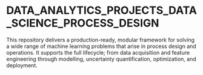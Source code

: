# DATA_ANALYTICS_PROJECTS_DATA_SCIENCE_PROCESS_DESIGN
This repository delivers a production-ready, modular framework for solving a wide range of machine learning problems that arise in process design and operations. It supports the full lifecycle; from data acquisition and feature engineering through modelling, uncertainty quantification, optimization, and deployment.
